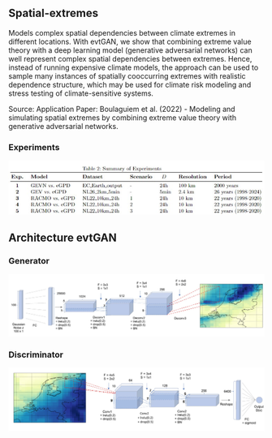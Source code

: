 ## Spatial-extremes
Models complex spatial dependencies between climate extremes in different locations. With evtGAN, we show that combining extreme value theory with a deep learning model (generative adversarial networks) can well represent complex spatial dependencies between extremes. Hence, instead of running expensive climate models, the approach can be used to sample many instances of spatially cooccurring extremes with realistic dependence structure, which may be used for climate risk modeling and stress testing of climate-sensitive systems.

Source: Application Paper: Boulaguiem et al. (2022) - Modeling and simulating spatial extremes by combining extreme value theory with generative adversarial networks.

### Experiments

![Experiments](figures/Experiments.jpg)


## Architecture evtGAN

### Generator

![Generator](figures/Generator.jpg)

### Discriminator

![Discriminator](figures/Discriminator.jpg)
